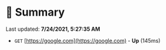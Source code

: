 # 📖 Summary
Last updated: **7/24/2021, 5:27:35 AM**

- `GET` [https://google.com](https://google.com) - **Up** (145ms)
